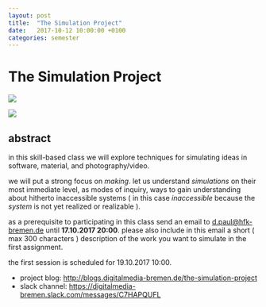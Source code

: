 ```yaml
---
layout: post
title:  "The Simulation Project"
date:   2017-10-12 10:00:00 +0100
categories: semester
---
```


# The Simulation Project



[![](http://blogs.digitalmedia-bremen.de/the-simulation-project/wp-content/uploads/sites/93/2017/10/aiftsoet-sim.jpg)](https://dennisppaul.de/p5/nmi-002/)

![](http://blogs.digitalmedia-bremen.de/the-simulation-project/wp-content/uploads/sites/93/2017/10/aiftsoet-002.jpg)

## abstract

in this skill-based class we will explore techniques for simulating ideas in software, material, and photography/video.

we will put a strong focus on *making*. let us understand *simulations* on their most immediate level, as modes of inquiry, ways to gain understanding about hitherto inaccessible systems ( in this case *inaccessible* because the *system* is not yet realized or realizable ).

as a prerequisite to participating in this class send an email to <d.paul@hfk-bremen.de> until **17.10.2017 20:00**. please also include in this email a short ( max 300 characters ) description of the work you want to simulate in the first assignment.

the first session is scheduled for 19.10.2017 10:00.

- project blog: <http://blogs.digitalmedia-bremen.de/the-simulation-project>
- slack channel: <https://digitalmedia-bremen.slack.com/messages/C7HAPQUFL>




